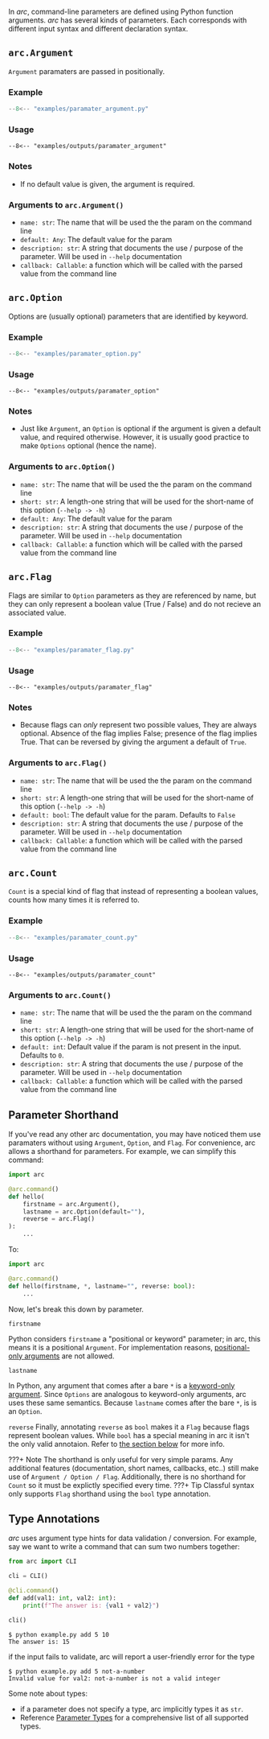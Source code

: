 In *arc*, command-line parameters are defined using Python function arguments. *arc* has several kinds of parameters. Each corresponds with different input syntax and different declaration syntax.

## `arc.Argument`
`Argument` paramaters are passed in positionally.

### Example
```py
--8<-- "examples/paramater_argument.py"
```

### Usage
```console
--8<-- "examples/outputs/paramater_argument"
```

### Notes
- If no default value is given, the argument is required.

### Arguments to `arc.Argument()`
- `name: str`: The name that will be used the the param on the command line
- `default: Any`: The default value for the param
- `description: str`: A string that documents the use / purpose of the parameter. Will be used in `--help` documentation
- `callback: Callable`: a function which will be called with the parsed value from the command line


## `arc.Option`
Options are (usually optional) parameters that are identified by keyword.

### Example

```py
--8<-- "examples/paramater_option.py"
```

### Usage
```console
--8<-- "examples/outputs/paramater_option"
```

### Notes
- Just like `Argument`, an `Option` is optional if the argument is given a default value, and required otherwise. However, it is usually good practice to make `Options` optional (hence the name).

### Arguments to `arc.Option()`
- `name: str`: The name that will be used the the param on the command line
- `short: str`: A length-one string that will be used for the short-name of this option (`--help -> -h`)
- `default: Any`: The default value for the param
- `description: str`: A string that documents the use / purpose of the parameter. Will be used in `--help` documentation
- `callback: Callable`: a function which will be called with the parsed value from the command line



## `arc.Flag`
Flags are similar to `Option` parameters as they are referenced by name, but they can only represent a boolean value (True / False) and do not recieve an associated value.

### Example
```py
--8<-- "examples/paramater_flag.py"
```
### Usage
```console
--8<-- "examples/outputs/paramater_flag"
```

### Notes
- Because flags can *only* represent two possible values, They are always optional. Absence of the flag implies False; presence of the flag implies True. That can be reversed by giving the argument a default of `True`.

### Arguments to `arc.Flag()`
- `name: str`: The name that will be used the the param on the command line
- `short: str`: A length-one string that will be used for the short-name of this option (`--help -> -h`)
- `default: bool`: The default value for the param. Defaults to `False`
- `description: str`: A string that documents the use / purpose of the parameter. Will be used in `--help` documentation
- `callback: Callable`: a function which will be called with the parsed value from the command line


## `arc.Count`
`Count` is a special kind of flag that instead of representing a boolean values, counts how many times it is referred to.
### Example
```py
--8<-- "examples/paramater_count.py"
```
### Usage
```console
--8<-- "examples/outputs/paramater_count"
```
### Arguments to `arc.Count()`
- `name: str`: The name that will be used the the param on the command line
- `short: str`: A length-one string that will be used for the short-name of this option (`--help -> -h`)
- `default: int`: Default value if the param is not present in the input. Defaults to `0`.
- `description: str`: A string that documents the use / purpose of the parameter. Will be used in `--help` documentation
- `callback: Callable`: a function which will be called with the parsed value from the command line


## Parameter Shorthand
If you've read any other arc documentation, you may have noticed them use paramaters without using `Argument`, `Option`, and `Flag`. For convenience, arc allows a shorthand for parameters. For example, we can simplify this command:
```py
import arc

@arc.command()
def hello(
    firstname = arc.Argument(),
    lastname = arc.Option(default=""),
    reverse = arc.Flag()
):
    ...
```

To:
```py
import arc

@arc.command()
def hello(firstname, *, lastname="", reverse: bool):
    ...
```
Now, let's break this down by parameter.

`firstname`

Python considers `firstname` a "positional or keyword" parameter; in arc, this means it is a positional `Argument`. For implementation reasons, [positional-only arguments](https://www.python.org/dev/peps/pep-0570/) are not allowed.

`lastname`

In Python, any argument that comes after a bare `*` is a [keyword-only argument](https://www.python.org/dev/peps/pep-3102/). Since `Options` are analogous to keyword-only arguments, arc uses these same semantics. Because `lastname` comes after the bare `*`, is is an `Option`.

`reverse`
Finally, annotating `reverse` as `bool` makes it a `Flag` because flags represent boolean values. While `bool` has a special meaning in arc it isn't the only valid annotaion. Refer to [the section below](#type-annotations) for more info.

???+ Note
    The shorthand is only useful for very simple params. Any additional features (documentation, short names, callbacks, etc..) still make use of `Argument / Option / Flag`. Additionally,
    there is no shorthand for `Count` so it must be explictly specified every time.
???+ Tip
    Classful syntax only supports `Flag` shorthand using the `bool` type annotation.

## Type Annotations
*arc* uses argument type hints for data validation / conversion. For example, say we want to write a command that can sum two numbers together:
```py
from arc import CLI

cli = CLI()

@cli.command()
def add(val1: int, val2: int):
    print(f"The answer is: {val1 + val2}")

cli()
```
```
$ python example.py add 5 10
The answer is: 15
```
if the input fails to validate, arc will report a user-friendly error for the type
```
$ python example.py add 5 not-a-number
Invalid value for val2: not-a-number is not a valid integer
```

Some note about types:
- if a parameter does not specify a type, arc implicitly types it as `str`.
- Reference [Parameter Types](parameter-types.md) for a comprehensive list of all supported types.




